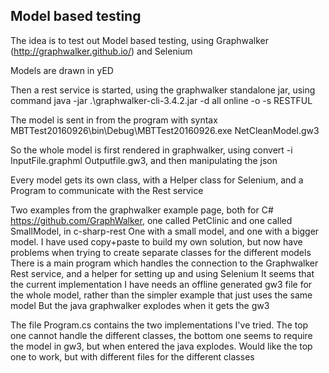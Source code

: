Model based testing
-------------------

The idea is to test out Model based testing, using Graphwalker (http://graphwalker.github.io/) and Selenium

Models are drawn in yED

Then a rest service is started, using the graphwalker standalone jar, using command java -jar .\graphwalker-cli-3.4.2.jar -d all online -o -s RESTFUL 

The model is sent in from the program with syntax MBTTest20160926\bin\Debug\MBTTest20160926.exe NetCleanModel.gw3

So the whole model is first rendered in graphwalker, using convert -i InputFile.graphml Outputfile.gw3, and then manipulating the json

Every model gets its own class, with a Helper class for Selenium, and a Program to communicate with the Rest service

Two examples from the graphwalker example page, both for C#
https://github.com/GraphWalker, one called PetClinic and one called SmallModel, in c-sharp-rest
One with a small model, and one with a bigger model. I have used copy+paste to build my own solution, but now have problems when trying to create separate classes for the different models
There is a main program which handles the connection to the Graphwalker Rest service, and a helper for setting up and using Selenium
It seems that the current implementation I have needs an offline generated gw3 file for the whole model, rather than the simpler example that just uses the same model
But the java graphwalker explodes when it gets the gw3


The file Program.cs contains the two implementations I've tried. The top one cannot handle the different classes, the bottom one seems to require the model in gw3, but when entered the java explodes.
Would like the top one to work, but with different files for the different classes
